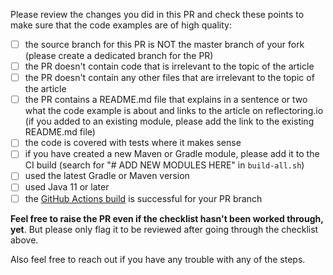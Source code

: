 Please review the changes you did in this PR and check these points to make sure that the code examples are of high quality:

- [ ] the source branch for this PR is NOT the master branch of your fork (please create a dedicated branch for the PR)
- [ ] the PR doesn't contain code that is irrelevant to the topic of the article
- [ ] the PR doesn't contain any other files that are irrelevant to the topic of the article
- [ ] the PR contains a README.md file that explains in a sentence or two what the code example is about and links to the article on reflectoring.io (if you added to an existing module, please add the link to the existing README.md file)
- [ ] the code is covered with tests where it makes sense
- [ ] if you have created a new Maven or Gradle module, please add it to the CI build (search for "# ADD NEW MODULES HERE" in `build-all.sh`)
- [ ] used the latest Gradle or Maven version
- [ ] used Java 11 or later 
- [ ] the [GitHub Actions build](https://github.com/thombergs/code-examples/actions?query=workflow%3ACI) is successful for your PR branch

**Feel free to raise the PR even if the checklist hasn't been worked through, yet**. But please only flag it to be reviewed after going through the checklist above.

Also feel free to reach out if you have any trouble with any of the steps.

